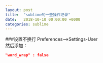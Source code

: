 ```yaml
---
layout: post
title:  "sublime的一些操作记录"
date:   2018-10-10 00:00:00 +0000
categories: sublime
---
```



###设置不换行
Preferences-->Settings-User  
然后添加：

```json
"word_wrap" : false
```